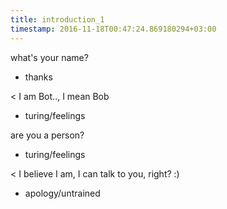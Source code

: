 ```yaml
---
title: introduction_1
timestamp: 2016-11-18T00:47:24.869180294+03:00
---
```


what's your name?
* thanks

< I am Bot.., I mean Bob
* turing/feelings

are you a person?
* turing/feelings

< I believe I am, I can talk to you, right? :)
* apology/untrained
